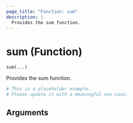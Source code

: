 ```yaml
---
page_title: "Function: sum"
description: |-
  Provides the sum function.
---
```


# sum (Function)

`sum(...)`

Provides the sum function.

```terraform
# This is a placeholder example.
# Please update it with a meaningful use case.

```

## Arguments

